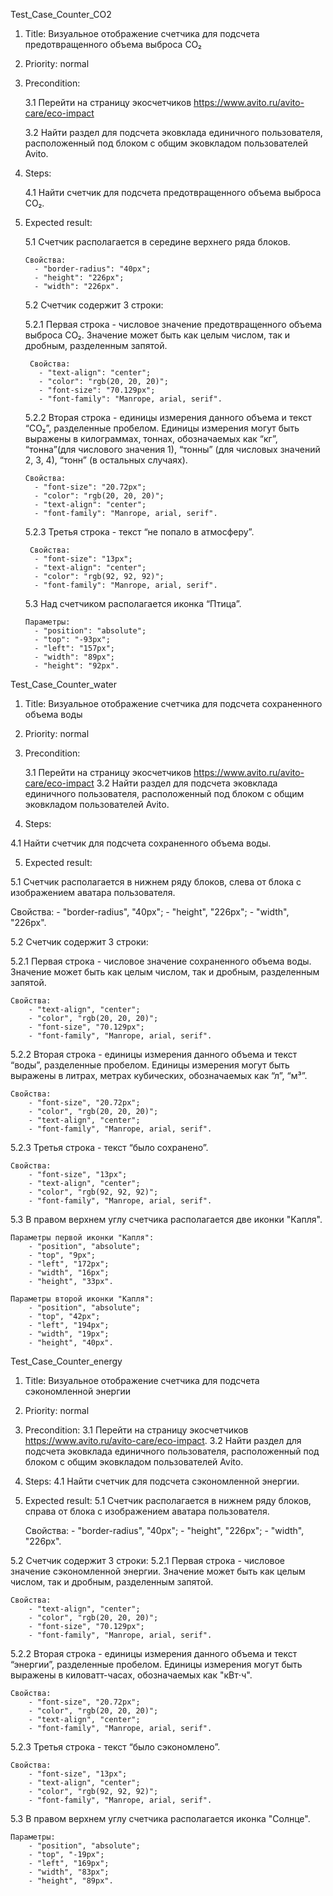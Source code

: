 Test_Case_Counter_CO2

1. Title: Визуальное отображение счетчика для подсчета предотвращенного объема выброса СО₂

2. Priority: normal
 
3. Precondition:
   
    3.1 Перейти на страницу экосчетчиков https://www.avito.ru/avito-care/eco-impact
   
    3.2 Найти раздел для подсчета эковклада единичного пользователя, расположенный под блоком с общим эковкладом пользователей Avito.

4. Steps:
   
    4.1 Найти счетчик для подсчета предотвращенного объема выброса СО₂. 

5. Expected result:
   
    5.1 Счетчик располагается в середине верхнего ряда блоков.
 
       Свойства:
         - "border-radius": "40px";
         - "height": "226px";
         - "width": "226px".
        
    5.2 Счетчик содержит 3 строки:
   
     5.2.1 Первая строка - числовое значение предотвращенного объема выброса СО₂. Значение может быть как целым числом, так и дробным, разделенным запятой.

        Свойства: 
          - "text-align": "center";
          - "color": "rgb(20, 20, 20)";
          - "font-size": "70.129px";
          - "font-family": "Manrope, arial, serif".
        
     5.2.2 Вторая строка - единицы измерения данного объема и текст “СО₂”, разделенные пробелом. Единицы измерения могут быть выражены в килограммах, тоннах, обозначаемых как “кг”, “тонна”(для числового значения 1), “тонны” (для числовых значений 2, 3, 4), “тонн” (в остальных случаях).
   
       Свойства:
         - "font-size": "20.72px";
         - "color": "rgb(20, 20, 20)";
         - "text-align": "center";
         - "font-family": "Manrope, arial, serif".
        
    5.2.3 Третья строка - текст “не попало в атмосферу”.

        Свойства:
         - "font-size": "13px";
         - "text-align": "center";
         - "color": "rgb(92, 92, 92)";
         - "font-family": "Manrope, arial, serif".
        
   5.3 Над счетчиком располагается иконка “Птица”.
   
       Параметры:
         - "position": "absolute";
         - "top": "-93px";
         - "left": "157px";
         - "width": "89px";
         - "height": "92px".


Test_Case_Counter_water

1. Title: 
Визуальное отображение счетчика для подсчета сохраненного объема воды

2. Priority: normal
 
3. Precondition:
   
   3.1 Перейти на страницу экосчетчиков https://www.avito.ru/avito-care/eco-impact
   3.2 Найти раздел для подсчета эковклада единичного пользователя, расположенный под блоком с общим эковкладом пользователей Avito.

4. Steps:
   
 4.1 Найти счетчик для подсчета сохраненного объема воды. 

5. Expected result:
   
 5.1 Счетчик располагается в нижнем ряду блоков, слева от блока с изображением аватара пользователя.

   Свойства:
        - "border-radius", "40px";
        - "height", "226px";
        - "width", "226px".

 5.2 Счетчик содержит 3 строки:
 
  5.2.1 Первая строка - числовое значение сохраненного объема воды. Значение может быть как целым числом, так и дробным, разделенным запятой.
    
    Свойства: 
        - "text-align", "center";
        - "color", "rgb(20, 20, 20)";
        - "font-size", "70.129px";
        - "font-family", "Manrope, arial, serif".
   
  5.2.2 Вторая строка - единицы измерения данного объема и текст “воды”, разделенные пробелом. Единицы измерения могут быть выражены в литрах, метрах кубических, обозначаемых как “л”, “м³”.
    
    Свойства:
        - "font-size", "20.72px";
        - "color", "rgb(20, 20, 20)";
        - "text-align", "center";
        - "font-family", "Manrope, arial, serif".
        
  5.2.3 Третья строка - текст “было сохранено”.
    
    Свойства:
        - "font-size", "13px";
        - "text-align", "center";
        - "color", "rgb(92, 92, 92)";
        - "font-family", "Manrope, arial, serif".

5.3 В правом верхнем углу счетчика располагается две иконки "Капля". 
    
    Параметры первой иконки "Капля":
        - "position", "absolute";
        - "top", "9px";
        - "left", "172px";
        - "width", "16px";
        - "height", "33px".
    
    Параметры второй иконки "Капля":
        - "position", "absolute";
        - "top", "42px";
        - "left", "194px";
        - "width", "19px";
        - "height", "40px".

Test_Case_Counter_energy

1. Title: 
Визуальное отображение счетчика для подсчета сэкономленной энергии

2. Priority: normal
 
3. Precondition:
 3.1 Перейти на страницу экосчетчиков https://www.avito.ru/avito-care/eco-impact.
 3.2 Найти раздел для подсчета эковклада единичного пользователя, расположенный под блоком с общим эковкладом пользователей Avito.

4. Steps:
 4.1 Найти счетчик для подсчета сэкономленной энергии. 

5. Expected result: 
 5.1 Счетчик располагается в нижнем ряду блоков, справа от блока с изображением аватара пользователя.

   Свойства:
        - "border-radius", "40px";
        - "height", "226px";
        - "width", "226px".

 5.2 Счетчик содержит 3 строки:
  5.2.1 Первая строка - числовое значение сэкономленной энергии. Значение может быть как целым числом, так и дробным, разделенным запятой.
    
    Свойства: 
        - "text-align", "center";
        - "color", "rgb(20, 20, 20)";
        - "font-size", "70.129px";
        - "font-family", "Manrope, arial, serif".

  5.2.2 Вторая строка - единицы измерения данного объема и текст “энергии”, разделенные пробелом. Единицы измерения могут быть выражены в киловатт-часах, обозначаемых как "кВт⋅ч".
   
    Свойства:
        - "font-size", "20.72px";
        - "color", "rgb(20, 20, 20)";
        - "text-align", "center";
        - "font-family", "Manrope, arial, serif".

  5.2.3 Третья строка - текст “было сэкономлено”.
    
    Свойства:
        - "font-size", "13px";
        - "text-align", "center";
        - "color", "rgb(92, 92, 92)";
        - "font-family", "Manrope, arial, serif".

5.3 В правом верхнем углу счетчика располагается иконка "Солнце".
    
    Параметры:
        - "position", "absolute";
        - "top", "-19px";
        - "left", "169px";
        - "width", "83px";
        - "height", "89px".
